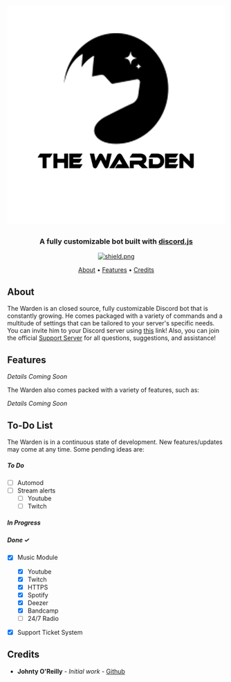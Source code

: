 <h1 align="center">
  <br>
  <a href="https://github.com/The-Warden-Bot"><img src="./assets/imgs/officiallogo.png"></a>
  <br>
</h1>

<h3 align=center>A fully customizable bot built with <a href=https://github.com/discordjs/discord.js>discord.js</a></h3>


<div align=center>

  <a href="https://github.com/discordjs">
    <img src="https://img.shields.io/badge/discord.js-v12.5.1-blue.svg?logo=npm" alt="shield.png">
  </a>

</div>

<p align="center">
  <a href="#about">About</a>
  •
  <a href="#features">Features</a>
  •
  <a href="#credits">Credits</a>
</p>

## About

The Warden is an closed source, fully customizable Discord bot that is constantly growing. He comes packaged with a variety of commands and a multitude of settings that can be tailored to your server's specific needs. You can invite him to your Discord server using [this](https://discord.com/oauth2/authorize?client_id=793811820418039868&scope=bot&permissions=67497025) link! Also, you can join the official [Support Server](https://discord.gg/7TamVeMr49) for all questions, suggestions, and assistance!


## Features
 *Details Coming Soon*

The Warden also comes packed with a variety of features, such as:
 
*Details Coming Soon*



## To-Do List

The Warden is in a continuous state of development. New features/updates may come at any time. Some pending ideas are:
  ##### To Do
  - [ ] Automod
  - [ ] Stream alerts
    - [ ] Youtube
    - [ ] Twitch

  ##### In Progress

  ##### Done ✓

  - [x] Music Module
    - [x] Youtube
    - [x] Twitch
    - [x] HTTPS
    - [x] Spotify
    - [x] Deezer
    - [x] Bandcamp
    - [ ] 24/7 Radio
  - [x] Support Ticket System


## Credits

* **Johnty O'Reilly** - *Initial work* - [Github](https://github.com/cybercdn)
